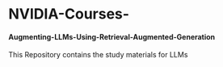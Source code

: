 # NVIDIA-Courses-
#### Augmenting-LLMs-Using-Retrieval-Augmented-Generation

This Repository contains the study materials for LLMs
